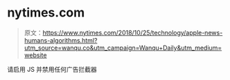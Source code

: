 # nytimes.com

> 原文：<https://www.nytimes.com/2018/10/25/technology/apple-news-humans-algorithms.html?utm_source=wanqu.co&utm_campaign=Wanqu+Daily&utm_medium=website>

请启用 JS 并禁用任何广告拦截器